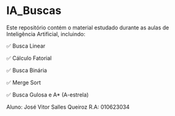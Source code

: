 # IA_Buscas

Este repositório contém o material estudado durante as aulas de Inteligência Artificial, incluindo:

✅ Busca Linear

✅ Cálculo Fatorial

✅ Busca Binária

✅ Merge Sort

✅ Busca Gulosa e A* (A-estrela)

Aluno: José Vitor Salles Queiroz
R.A: 010623034
